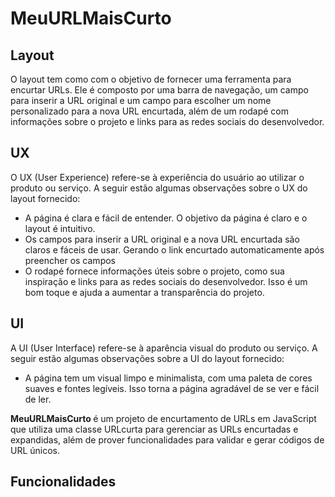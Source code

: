 # MeuURLMaisCurto



## Layout
O layout tem como  com o objetivo de fornecer uma ferramenta para encurtar URLs. Ele é composto por uma barra de navegação, um campo para inserir a URL original e um campo para escolher um nome personalizado para a nova URL encurtada, além de um rodapé com informações sobre o projeto e links para as redes sociais do desenvolvedor.

## UX
O UX (User Experience) refere-se à experiência do usuário ao utilizar o produto ou serviço. A seguir estão algumas observações sobre o UX do layout fornecido:

- A página é clara e fácil de entender. O objetivo da página é claro e o layout é intuitivo.
- Os campos para inserir a URL original e a nova URL encurtada são claros e fáceis de usar. Gerando o link encurtado automaticamente após preencher os campos
- O rodapé fornece informações úteis sobre o projeto, como sua inspiração e links para as redes sociais do desenvolvedor. Isso é um bom toque e ajuda a aumentar a transparência do projeto.

## UI
A UI (User Interface) refere-se à aparência visual do produto ou serviço. A seguir estão algumas observações sobre a UI do layout fornecido:

- A página tem um visual limpo e minimalista, com uma paleta de cores suaves e fontes legíveis. Isso torna a página agradável de se ver e fácil de ler.



<strong>MeuURLMaisCurto </strong> é um projeto de encurtamento de URLs em JavaScript que utiliza uma classe URLcurta para gerenciar as URLs encurtadas e expandidas, além de prover funcionalidades para validar e gerar códigos de URL únicos.

## Funcionalidades



